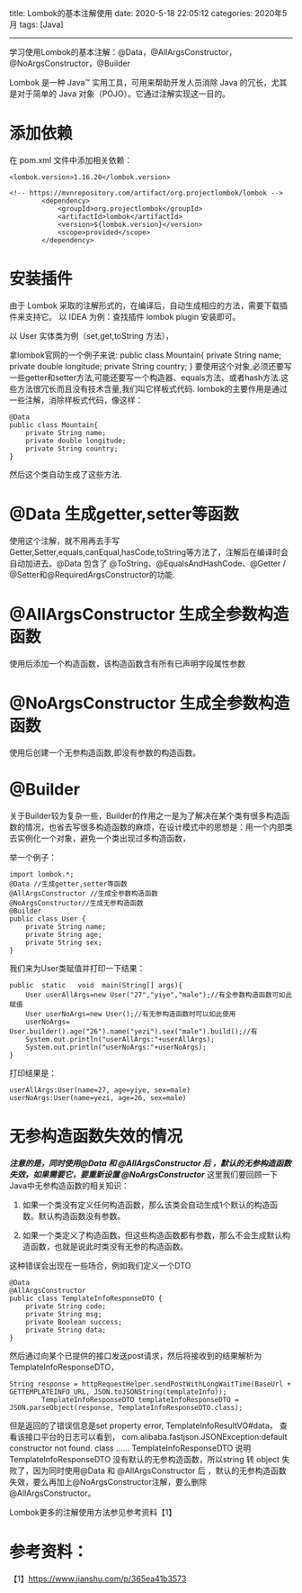 title: Lombok的基本注解使用
date: 2020-5-18 22:05:12
categories: 2020年5月
tags: [Java]

---

学习使用Lombok的基本注解：@Data，@AllArgsConstructor，@NoArgsConstructor，@Builder

<!-- more -->

Lombok 是一种 Java™ 实用工具，可用来帮助开发人员消除 Java 的冗长，尤其是对于简单的 Java 对象（POJO）。它通过注解实现这一目的。

# 添加依赖
在 pom.xml 文件中添加相关依赖：

    <lombok.version>1.16.20</lombok.version>

    <!-- https://mvnrepository.com/artifact/org.projectlombok/lombok -->
            <dependency>
                <groupId>org.projectlombok</groupId>
                <artifactId>lombok</artifactId>
                <version>${lombok.version}</version>
                <scope>provided</scope>
            </dependency>

# 安装插件
由于 Lombok 采取的注解形式的，在编译后，自动生成相应的方法，需要下载插件来支持它。
以 IDEA 为例：查找插件 lombok plugin 安装即可。

以 User 实体类为例（set,get,toString 方法），

拿lombok官网的一个例子来说:
    public class Mountain{
        private String name;
        private double longitude;
        private String country;
    }
要使用这个对象,必须还要写一些getter和setter方法,可能还要写一个构造器、equals方法、或者hash方法.这些方法很冗长而且没有技术含量,我们叫它样板式代码.
lombok的主要作用是通过一些注解，消除样板式代码，像这样：

    @Data
    public class Mountain{
        private String name;
        private double longitude;
        private String country;
    }
然后这个类自动生成了这些方法.

# @Data 生成getter,setter等函数
使用这个注解，就不用再去手写Getter,Setter,equals,canEqual,hasCode,toString等方法了，注解后在编译时会自动加进去。@Data 包含了 @ToString、@EqualsAndHashCode、@Getter / @Setter和@RequiredArgsConstructor的功能.
# @AllArgsConstructor 生成全参数构造函数
使用后添加一个构造函数，该构造函数含有所有已声明字段属性参数
# @NoArgsConstructor 生成全参数构造函数
使用后创建一个无参构造函数,即没有参数的构造函数。
# @Builder
关于Builder较为复杂一些，Builder的作用之一是为了解决在某个类有很多构造函数的情况，也省去写很多构造函数的麻烦，在设计模式中的思想是：用一个内部类去实例化一个对象，避免一个类出现过多构造函数，

举一个例子：

    import lombok.*;
    @Data //生成getter,setter等函数
    @AllArgsConstructor //生成全参数构造函数
    @NoArgsConstructor//生成无参构造函数
    @Builder
    public class User {
        private String name;
        private String age;
        private String sex;
    }
我们来为User类赋值并打印一下结果：

    public  static   void  main(String[] args){
        User userAllArgs=new User("27","yiye","male");//有全参数构造函数可如此赋值
        User userNoArgs=new User();//有无参构造函数时可以如此使用
        userNoArgs= User.builder().age("26").name("yezi").sex("male").build();//有
        System.out.println("userAllArgs:"+userAllArgs);
        System.out.println("userNoArgs:"+userNoArgs);
    }

打印结果是：

    userAllArgs:User(name=27, age=yiye, sex=male)
    userNoArgs:User(name=yezi, age=26, sex=male)


# 无参构造函数失效的情况
***注意的是，同时使用@Data 和 @AllArgsConstructor 后 ，默认的无参构造函数失效，如果需要它，要重新设置 @NoArgsConstructor***
这里我们要回顾一下Java中无参构造函数的相关知识：

1. 如果一个类没有定义任何构造函数，那么该类会自动生成1个默认的构造函数。默认构造函数没有参数。

2. 如果一个类定义了构造函数，但这些构造函数都有参数，那么不会生成默认构造函数，也就是说此时类没有无参的构造函数。

这种错误会出现在一些场合，例如我们定义一个DTO

    @Data
    @AllArgsConstructor
    public class TemplateInfoResponseDTO {
        private String code;
        private String msg;
        private Boolean success;
        private String data;
    }

然后通过向某个已提供的接口发送post请求，然后将接收到的结果解析为TemplateInfoResponseDTO，

    String response = httpRequestHelper.sendPostWithLongWaitTime(BaseUrl + GETTEMPLATEINFO_URL, JSON.toJSONString(templateInfo));
            TemplateInfoResponseDTO templateInfoResponseDTO = JSON.parseObject(response, TemplateInfoResponseDTO.class);

但是返回的了错误信息是set property error, TemplateInfoResultVO#data，
查看该接口平台的日志可以看到，
com.alibaba.fastjson.JSONException:default constructor not found. class ...... TemplateInfoResponseDTO
说明TemplateInfoResponseDTO 没有默认的无参构造函数，所以string 转 object 失败了，因为同时使用@Data 和 @AllArgsConstructor 后 ，默认的无参构造函数失效，要么再加上@NoArgsConstructor注解，要么删除@AllArgsConstructor。


Lombok更多的注解使用方法参见参考资料【1】

# 参考资料：
【1】https://www.jianshu.com/p/365ea41b3573
